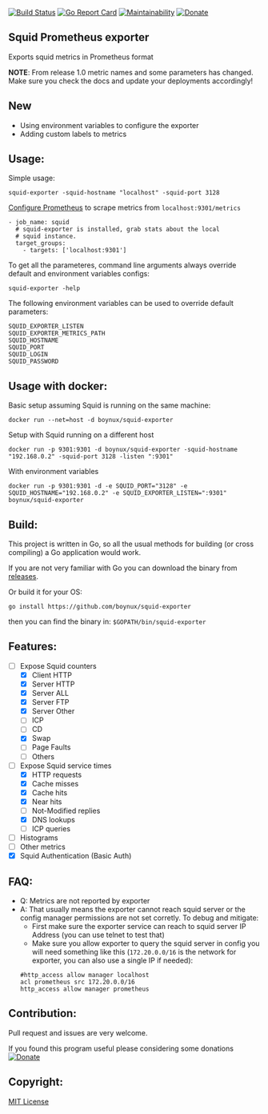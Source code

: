 [![Build Status](https://travis-ci.org/boynux/squid-exporter.svg?branch=master)](https://travis-ci.org/boynux/squid-exporter)
[![Go Report Card](https://goreportcard.com/badge/github.com/boynux/squid-exporter)](https://goreportcard.com/report/github.com/boynux/squid-exporter)
[![Maintainability](https://api.codeclimate.com/v1/badges/a99a88d28ad37a79dbf6/maintainability)](https://codeclimate.com/github/boynux/squid-exporter)
[![Donate](https://img.shields.io/badge/Donate-PayPal-green.svg)](https://www.paypal.com/cgi-bin/webscr?cmd=_s-xclick&hosted_button_id=3TH7YAMMEC5L4&source=url)



Squid Prometheus exporter
--------------------------

Exports squid metrics in Prometheus format

**NOTE**: From release 1.0 metric names and some parameters has changed. Make sure you check the docs and update your deployments accordingly!

New
-----

* Using environment variables to configure the exporter
* Adding custom labels to metrics

Usage:
------
Simple usage:

    squid-exporter -squid-hostname "localhost" -squid-port 3128

[Configure Prometheus](https://github.com/boynux/squid-exporter/blob/master/prometheus/prometheus.yml) to scrape metrics from `localhost:9301/metrics`

    - job_name: squid
      # squid-exporter is installed, grab stats about the local
      # squid instance.
      target_groups:
        - targets: ['localhost:9301']

To get all the parameteres, command line arguments always override default and environment variables configs:

    squid-exporter -help

The following environment variables can be used to override default parameters:

```
SQUID_EXPORTER_LISTEN
SQUID_EXPORTER_METRICS_PATH
SQUID_HOSTNAME
SQUID_PORT
SQUID_LOGIN
SQUID_PASSWORD
```

Usage with docker:
------
Basic setup assuming Squid is running on the same machine:

    docker run --net=host -d boynux/squid-exporter

Setup with Squid running on a different host

    docker run -p 9301:9301 -d boynux/squid-exporter -squid-hostname "192.168.0.2" -squid-port 3128 -listen ":9301"

With environment variables

    docker run -p 9301:9301 -d -e SQUID_PORT="3128" -e SQUID_HOSTNAME="192.168.0.2" -e SQUID_EXPORTER_LISTEN=":9301" boynux/squid-exporter


Build:
--------

This project is written in Go, so all the usual methods for building (or cross compiling) a Go application would work.

If you are not very familiar with Go you can download the binary from [releases](https://github.com/boynux/squid-exporter/releases).

Or build it for your OS:

`go install https://github.com/boynux/squid-exporter`

then you can find the binary in: `$GOPATH/bin/squid-exporter`

Features:
---------

- [ ] Expose Squid counters
  -  [x] Client HTTP
  -  [x] Server HTTP
  -  [x] Server ALL
  -  [x] Server FTP
  -  [x] Server Other
  -  [ ] ICP
  -  [ ] CD
  -  [x] Swap
  -  [ ] Page Faults
  -  [ ] Others
- [ ] Expose Squid service times
  - [x] HTTP requests
  - [x] Cache misses
  - [x] Cache hits
  - [x] Near hits
  - [ ] Not-Modified replies
  - [x] DNS lookups
  - [ ] ICP queries
- [ ] Histograms
- [ ] Other metrics
- [x] Squid Authentication (Basic Auth)

FAQ:
--------

- Q: Metrics are not reported by exporter
- A: That usually means the exporter cannot reach squid server or the config manager permissions are not set corretly. To debug and mitigate:
  - First make sure the exporter service can reach to squid server IP Address (you can use telnet to test that)
  - Make sure you allow exporter to query the squid server in config you will need something like this (`172.20.0.0/16` is the network for exporter, you can also use a single IP if needed):
  ```
  #http_access allow manager localhost
  acl prometheus src 172.20.0.0/16
  http_access allow manager prometheus
  ```
  
Contribution:
-------------

Pull request and issues are very welcome.

If you found this program useful please considering some donations [![Donate](https://img.shields.io/badge/Donate-PayPal-green.svg)](https://www.paypal.com/cgi-bin/webscr?cmd=_s-xclick&hosted_button_id=3TH7YAMMEC5L4&source=url)

Copyright:
----------

[MIT License](https://opensource.org/licenses/MIT)


